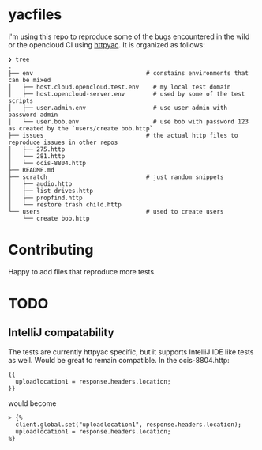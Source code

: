 # yacfiles

I'm using this repo to reproduce some of the bugs encountered in the wild or the opencloud CI using [httpyac](https://httpyac.github.io). It is organized as follows:

```
❯ tree
.
├── env                                # constains environments that can be mixed
│   ├── host.cloud.opencloud.test.env    # my local test domain
│   ├── host.opencloud-server.env        # used by some of the test scripts
│   ├── user.admin.env                   # use user admin with password admin
│   └── user.bob.env                     # use bob with password 123 as created by the `users/create bob.http`
├── issues                             # the actual http files to reproduce issues in other repos
│   ├── 275.http
│   └── 281.http
│   └── ocis-8804.http
├── README.md
├── scratch                            # just random snippets
│   ├── audio.http
│   ├── list drives.http
│   ├── propfind.http
│   └── restore trash child.http
└── users                              # used to create users
    └── create bob.http
```

# Contributing

Happy to add files that reproduce more tests.

# TODO
## IntelliJ compatability
The tests are currently httpyac specific, but it supports IntelliJ IDE like tests as well. Would be great to remain compatible.
In the ocis-8804.http:
```
{{
  uploadlocation1 = response.headers.location;
}}
```

would become
```
> {%
  client.global.set("uploadlocation1", response.headers.location);
  uploadlocation1 = response.headers.location;
%}
```
